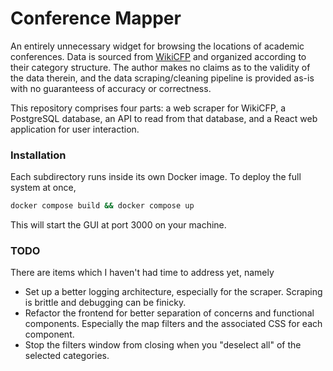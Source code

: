 # Conference Mapper 
An entirely unnecessary widget for browsing the locations of academic conferences. Data is sourced from 
[WikiCFP](http://www.wikicfp.com/cfp/home) and organized according to their category structure. The author makes 
no claims as to the validity of the data therein, and the data scraping/cleaning pipeline is provided as-is 
with no guaranteess of accuracy or correctness.

This repository comprises four parts: a web scraper for WikiCFP, a PostgreSQL database, an API to read from that 
database, and a React web application for user interaction.

### Installation
Each subdirectory runs inside its own Docker image. To deploy the full system at once,
```bash
docker compose build && docker compose up
```
This will start the GUI at port 3000 on your machine. 

### TODO
There are items which I haven't had time to address yet, namely
- Set up a better logging architecture, especially for the scraper. Scraping is brittle and debugging can be finicky.
- Refactor the frontend for better separation of concerns and functional components. Especially the map filters
and the associated CSS for each component.
- Stop the filters window from closing when you "deselect all" of the selected categories. 

